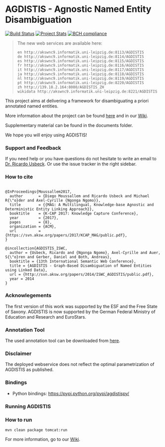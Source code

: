 # AGDISTIS - Agnostic Named Entity Disambiguation

[![Build Status](https://gitlab.com/aksw/AGDISTIS/badges/master/build.svg)](https://gitlab.com/aksw/AGDISTIS/pipelines)
[![Project Stats](https://www.openhub.net/p/AGDISTIS/widgets/project_thin_badge.gif)](https://www.ohloh.net/p/AGDISTIS)
[![BCH compliance](https://bettercodehub.com/edge/badge/AKSW/AGDISTIS)](https://bettercodehub.com/)


>The new web services are available here:
>```
>en http://akswnc9.informatik.uni-leipzig.de:8113/AGDISTIS
>de http://akswnc9.informatik.uni-leipzig.de:8114/AGDISTIS
>es http://akswnc9.informatik.uni-leipzig.de:8115/AGDISTIS
>fr http://akswnc9.informatik.uni-leipzig.de:8116/AGDISTIS
>it http://akswnc9.informatik.uni-leipzig.de:8117/AGDISTIS
>ja http://akswnc9.informatik.uni-leipzig.de:8118/AGDISTIS
>nl http://akswnc9.informatik.uni-leipzig.de:8119/AGDISTIS
>pt http://akswnc9.informatik.uni-leipzig.de:8220/AGDISTIS
>zh http://139.18.2.164:8080/AGDISTIS_ZH
>wikidata http://akswnc9.informatik.uni-leipzig.de:8221/AGDISTIS
>```

This project aims at delivering a framework for disambiguating a priori annotated named entities.

More information about the project can be found <a href="http://aksw.org/projects/AGDISTIS">here</a> and in our <a href="https://github.com/AKSW/AGDISTIS/wiki">Wiki</a>.

Supplementary material can be found in the documents folder.

We hope you will enjoy using AGDISTIS!

### Support and Feedback
If you need help or you have questions do not hesitate to write an email to  <a href="mailto:usbeck@uni-paderborn.de"> Dr. Ricardo Usbeck</a>. Or use the issue tracker in the right sidebar.

### How to cite
```Tex

@InProceedings{Moussallem2017,
  author       = {Diego Moussallem and Ricardo Usbeck and Michael R{\"o}der and Axel-Cyrille {Ngonga Ngomo}},
  title        = {{MAG: A Multilingual, Knowledge-base Agnostic and Deterministic Entity Linking Approach}},
  booktitle    = {K-CAP 2017: Knowledge Capture Conference},
  year         = {2017},
  pages        = {8},
  organization = {ACM},
  url          = {https://svn.aksw.org/papers/2017/KCAP_MAG/public.pdf},
}

@incollection{AGDISTIS_ISWC,
  author = {Usbeck, Ricardo and {Ngonga Ngomo}, Axel-Cyrille and Auer, S{\"o}ren and Gerber, Daniel and Both, Andreas},
  booktitle = {13th International Semantic Web Conference},
  title = {AGDISTIS - Graph-Based Disambiguation of Named Entities using Linked Data},
  url = {http://svn.aksw.org/papers/2014/ISWC_AGDISTIS/public.pdf},
  year = 2014
}
```

### Acknowlegements
The first version of this work was supported by the ESF and the Free State of Saxony.
AGDISTIS is now supported by the German Federal Ministry of Education and Research and EuroStars.


### Annotation Tool

The used annotation tool can be downloaded from <a href="https://github.com/RicardoUsbeck/QRTool">here</a>.

### Disclaimer

The deployed webservice does not reflect the optimal parametrization of AGDISTIS as published.

### Bindings
* Python bindings: https://pypi.python.org/pypi/agdistispy/

### Running AGDISTIS

### How to run
```
mvn clean package tomcat:run
```
For more information, go to our <a href="https://github.com/AKSW/AGDISTIS/wiki/3-Running-the-webservice">Wiki</a>.
